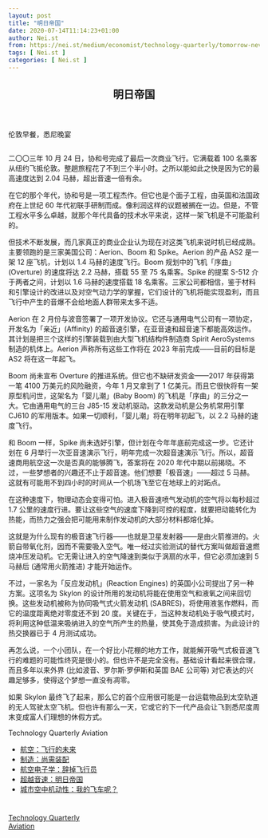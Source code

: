 ```yaml
---
layout: post
title: "明日帝国"
date: 2020-07-14T11:14:23+01:00
author: Nei.st
from: https://nei.st/medium/economist/technology-quarterly/tomorrow-never-dies
tags: [ Nei.st ]
categories: [ Nei.st ]
---
```


<article class="post-243 post type-post status-publish format-standard hentry category-technology-quarterly tag-aviation" id="post-243">
 <header class="page-header medium Archives">
  <div class="page-header__image">
  </div>
  <div class="page-header__content">
   <h1 class="page-title text-align-center">
    明日帝国
   </h1>
  </div>
 </header>
 <div class="entry-content aesop-entry-content" id="post-243-content">
  <link as="font" crossorigin="anonymous" href="//cdn.jsdelivr.net/gh/0nd1jyU39XQ/_/glyph/font-face/0uIzqoZjSuJfvSBnvgXTcApMtcVhMcpr.woff" rel="preload" type="font/woff"/>
  <link as="font" crossorigin="anonymous" href="//cdn.jsdelivr.net/gh/0nd1jyU39XQ/_/glyph/font-face/1sTnSLZWDKucPX6SAk.woff" rel="preload" type="font/woff"/>
  <p class="blog-post__description">
   伦敦早餐，悉尼晚宴
  </p>
  <span id="more-243">
  </span>
  <div class="navigation__primary-inner">
   <a class="economist__link-logo" href="//nei.st/medium/economist">
   </a>
  </div>
  <div class="container img component-image">
   <div class="aspectRatioPlaceholder">
    <div class="progressiveMedia" data-height="720" data-width="1280">
     <img alt="" class="progressiveMedia-image" data-src="https://cdn.jsdelivr.net/gh/0nd1jyU39XQ/_/img/1/e52bf525ly1g4lx5fj40hj20zk0k075f.jpg" src="https://cdn.jsdelivr.net/gh/0nd1jyU39XQ/_/img/1/e52bf525ly1g4lx5fj40hj20zk0k075f.jpg"/>
    </div>
   </div>
  </div>
  <p>
   二〇〇三年 10 月 24 日，协和号完成了最后一次商业飞行。它满载着 100 名乘客从纽约飞抵伦敦。整趟旅程花了不到三个半小时。之所以能如此之快是因为它的最高速度达到 2.04 马赫，超出音速一倍有余。
  </p>
  <p>
   在它的那个年代，协和号是一项工程杰作。但它也是个面子工程，由英国和法国政府在上世纪 60 年代初联手研制而成。像利润这样的议题被搁在一边。但是，不管工程水平多么卓越，就那个年代具备的技术水平来说，这样一架飞机是不可能盈利的。
  </p>
  <p>
   但技术不断发展，而几家真正的商业企业认为现在对这类飞机来说时机已经成熟。主要领跑的是三家美国公司：Aerion、Boom 和 Spike。Aerion 的产品 AS2 是一架 12 座飞机，计划以 1.4 马赫的速度飞行。Boom 规划中的飞机「序曲」(Overture) 的速度将达 2.2 马赫，搭载 55 至 75 名乘客。Spike 的提案 S-512 介于两者之间，计划以 1.6 马赫的速度搭载 18 名乘客。三家公司都相信，鉴于材料和引擎设计的改进以及对空气动力学的掌握，它们设计的飞机将能实现盈利，而且飞行中产生的音爆不会给地面人群带来太多不适。
  </p>
  <p>
   Aerion 在 2 月份与波音签署了一项开发协议。它还与通用电气公司有一项协定，开发名为「亲近」(Affinity) 的超音速引擎，在亚音速和超音速下都能高效运作。其计划是把三个这样的引擎装载到由大型飞机结构件制造商 Spirit AeroSystems 制造的机体上。Aerion 声称所有这些工作将在 2023 年前完成——目前的目标是 AS2 将在这一年起飞。
  </p>
  <p>
   Boom 尚未宣布 Overture 的推进系统。但它也不缺研发资金——2017 年获得第一笔 4100 万美元的风险融资，今年 1 月又拿到了 1 亿美元。而且它很快将有一架原型机问世，这架名为「婴儿潮」(Baby Boom) 的飞机是「序曲」的三分之一大。它由通用电气的三台 J85-15 发动机驱动。这款发动机是公务机常用引擎 CJ610 的军用版本。如果一切顺利，「婴儿潮」将在明年初起飞，以 2.2 马赫的速度飞行。
  </p>
  <div class="code-block code-block-1" style="margin: 8px 0; clear: both;">
   <div class="container ads_KbHEVhh8Rw">
    <div class="card card--blog post-sidebar">
     <div class="card-body">
      <div class="logo_ngcontent-kty-0">
      </div>
      <div class="iframe-blocker U6XAMK63Vh00WqvF2BacIQ">
       <div class="background-h60B">
       </div>
       <div class="WumZiPCS4MeMw4pxQ">
       </div>
      </div>
     </div>
     <div class="card-footer">
      <div class="card-footer-wrapper" layout="row bottom-left">
      </div>
     </div>
    </div>
   </div>
  </div>
  <p>
   和 Boom 一样，Spike 尚未选好引擎，但计划在今年年底前完成这一步。它还计划在 6 月举行一次亚音速演示飞行，明年完成一次超音速演示飞行。所以，超音速商用航空这一次是否真的能够腾飞，答案将在 2020 年代中期以前揭晓。不过，一些梦想者的兴趣还不止于超音速。他们想要「极音速」——超过 5 马赫。这就有可能用不到四小时的时间从一个机场飞至它在地球上的对跖点。
  </p>
  <p>
   在这种速度下，物理动态会变得可怕。进入极音速喷气发动机的空气将以每秒超过 1.7 公里的速度行进。要让这些空气的速度下降到可控的程度，就要把动能转化为热能，而热力之强会把可能用来制作发动机的大部分材料都熔化掉。
  </p>
  <p>
   这就是为什么现有的极音速飞行器——也就是卫星发射器——是由火箭推进的。火箭自带氧化剂，因而不需要吸入空气。唯一经过实验测试的替代方案叫做超音速燃烧冲压发动机。它无需让进入的空气降速到类似于涡扇的水平，但它必须加速到 5 马赫后 (通常用火箭推进) 才能开始运作。
  </p>
  <p>
   不过，一家名为「反应发动机」(Reaction Engines) 的英国小公司提出了另一种方案。这项名为 Skylon 的设计所用的发动机将能在使用空气和液氧之间来回切换。这些发动机被称为协同吸气式火箭发动机 (SABRES)，将使用液氢作燃料，而它的温度距离绝对零度还不到 20 度。关键在于，当这种发动机处于吸气模式时，将利用这种低温来吸纳进入的空气所产生的热量，使其免于造成损害。为此设计的热交换器已于 4 月测试成功。
  </p>
  <p>
   再怎么说，一个小团队，在一个好比小花棚的地方工作，就能解开吸气式极音速飞行的难题的可能性终究是很小的。但也许不是完全没有。基础设计看起来很合理，而且多年以来外界 (比如波音、罗尔斯·罗伊斯和英国 BAE 公司等) 对它表达的兴趣足够多，使得这个梦想一直没有凋零。
  </p>
  <p>
   如果 Skylon 最终飞了起来，那么它的首个应用很可能是一台运载物品到太空轨道的无人驾驶太空飞机。但也许有那么一天，它或它的下一代产品会让飞到悉尼度周末变成富人们理想的休假方式。
  </p>
  <div class="code-block code-block-1" style="margin: 8px 0; clear: both;">
   <div class="container ads_KbHEVhh8Rw">
    <div class="card card--blog post-sidebar">
     <div class="card-body">
      <div class="logo_ngcontent-kty-0">
      </div>
      <div class="iframe-blocker U6XAMK63Vh00WqvF2BacIQ">
       <div class="background-h60B">
       </div>
       <div class="WumZiPCS4MeMw4pxQ">
       </div>
      </div>
     </div>
     <div class="card-footer">
      <div class="card-footer-wrapper" layout="row bottom-left">
      </div>
     </div>
    </div>
   </div>
  </div>
  <div class="js-elevateBottomRecirc u-marginTop40 u-xs-marginTop0 u-backgroundGrayLightest">
   <div class="elevate-container u-paddingBottom60 u-paddingHorizontal10 u-xs-paddingTop30">
    <div class="u-flexStretch u-paddingVertical32 u-xs-flexColumn u-xs-paddingTop0">
     <div class="u-width220 u-flex0 u-relative u-xs-hide">
      <div class="aspectRatioPlaceholder">
       <div class="progressiveMedia" data-height="4301" data-width="3270">
        <img alt="" class="progressiveMedia-image lazyload" data-src="https://cdn.jsdelivr.net/gh/0nd1jyU39XQ/_/img/1/e52bf525ly1g4lptsl7bpj22iu3bhhdv.jpg" id="zoom-default" src="https://cdn.jsdelivr.net/gh/0nd1jyU39XQ/_/img/1/e52bf525ly1g4lptsl7bpj22iu3bhhdv.jpg"/>
       </div>
      </div>
     </div>
     <div class="u-width100pct u-marginBottom20 u-xs-show elevateCoverShadow">
      <div class="aspectRatioPlaceholder">
       <div class="progressiveMedia" data-height="4301" data-width="3270">
        <img alt="" class="progressiveMedia-image lazyload" data-src="https://cdn.jsdelivr.net/gh/0nd1jyU39XQ/_/img/1/e52bf525ly1g4lptsl7bpj22iu3bhhdv.jpg" id="zoom-default" src="https://cdn.jsdelivr.net/gh/0nd1jyU39XQ/_/img/1/e52bf525ly1g4lptsl7bpj22iu3bhhdv.jpg"/>
       </div>
      </div>
     </div>
     <div class="u-flex1 u-flexColumn u-paddingVertical20 u-marginLeft40 u-borderBottomLighter u-borderBox u-minHeight280 u-xs-sizeFullWidth u-xs-paddingBottom30 u-xs-paddingTop10 u-xs-margin0 u-xs-minHeightAuto">
      <div class="blog-post__siblings-list-aside">
       <span class="blog-post__side-accent-rule">
        Technology Quarterly
       </span>
       <span class="blog-post__side-title">
        Aviation
       </span>
       <ul class="blog-post__siblings-list">
        <li class="blog-post__siblings-list__article">
         <a class="blog-post__siblings-list__article__link" href="//nei.st/medium/economist/the-future-of-flight">
          <span class="blog-post__siblings-list__title">
           航空：飞行的未来
          </span>
         </a>
        </li>
        <li class="blog-post__siblings-list__article">
         <a class="blog-post__siblings-list__article__link" href="//nei.st/medium/economist/some-assembly-required">
          <span class="blog-post__siblings-list__title">
           制造：尚需装配
          </span>
         </a>
        </li>
        <li class="blog-post__siblings-list__article">
         <a class="blog-post__siblings-list__article__link" href="//nei.st/medium/economist/drop-the-pilot">
          <span class="blog-post__siblings-list__title">
           航空电子学：辞掉飞行员
          </span>
         </a>
        </li>
        <li class="blog-post__siblings-list__article">
         <a class="blog-post__siblings-list__article__link blog-post__siblings-list__article__link--selected" href="//nei.st/medium/economist/tomorrow-never-dies">
          <span class="blog-post__siblings-list__title">
           超越音速：明日帝国
          </span>
         </a>
        </li>
        <li class="blog-post__siblings-list__article">
         <a class="blog-post__siblings-list__article__link blog-post__siblings-list__article__link--selected" href="//nei.st/medium/economist/wheres-my-flying-car">
          <span class="blog-post__siblings-list__title">
           城市空中机动性：我的飞车呢？
          </span>
         </a>
        </li>
       </ul>
      </div>
     </div>
    </div>
   </div>
  </div>
  <div class="container ag ah">
   <div class="fe n el">
    <a class="dt du bn bo bp bq br bs bt bu dv dw bx by dx dy" href="https://nei.st/medium/economist?source=https://www.economist.com/technology-quarterly/2019/05/30/supersonic-aeroplanes-could-make-a-comeback">
     <div class="c ff fg ag ah fh el fi fj ce fk fl fm fn fo fp fq fr fs ft fu">
      <div class="bs em en eo ep eq fv ah fw fg ag bm eu fx q fy fz p ac">
      </div>
     </div>
    </a>
   </div>
  </div>
  <div class="code-block code-block-2" style="margin: 8px 0; clear: both;">
   <br/>
   <div class="container ads_KbHEVhh8Rw">
    <div class="card card--blog post-sidebar">
     <div class="card-body">
      <div class="logo_ngcontent-kty-0">
      </div>
      <div class="iframe-blocker U6XAMK63Vh00WqvF2BacIQ">
       <div class="background-h60B">
       </div>
       <div class="WumZiPCS4MeMw4pxQ">
       </div>
      </div>
     </div>
     <div class="card-footer">
      <div class="card-footer-wrapper" layout="row bottom-left">
      </div>
     </div>
    </div>
   </div>
  </div>
 </div>
 <footer class="entry-footer">
  <div class="categories icon-link">
   <a href="https://nei.st/category/medium/economist/technology-quarterly" rel="category tag">
    Technology Quarterly
   </a>
  </div>
  <div class="tags icon-link">
   <a href="https://nei.st/tag/aviation" rel="tag">
    Aviation
   </a>
  </div>
 </footer>
</article>

